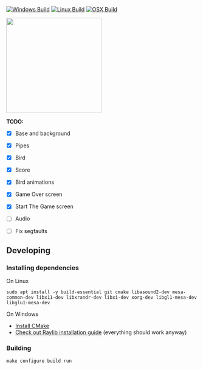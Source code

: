 <p float="left">

[![Windows Build](https://github.com/xfnty/flappy-bird/actions/workflows/build-windows.yml/badge.svg)](https://github.com/xfnty/flappy-bird/actions/workflows/build-windows.yml)
[![Linux Build](https://github.com/xfnty/flappy-bird/actions/workflows/build-linux.yml/badge.svg)](https://github.com/xfnty/flappy-bird/actions/workflows/build-linux.yml)
[![OSX Build](https://github.com/xfnty/flappy-bird/actions/workflows/build-macos.yml/badge.svg)](https://github.com/xfnty/flappy-bird/actions/workflows/build-macos.yml)

</p>


<img src="gameplay.gif" width="250" />


**TODO:**
- [x] Base and background
- [x] Pipes
- [x] Bird
- [x] Score
- [x] Bird animations
- [x] Game Over screen
- [x] Start The Game screen
- [ ] Audio
- [ ] Fix segfaults


## Developing

### Installing dependencies
On Linux
```
sudo apt install -y build-essential git cmake libasound2-dev mesa-common-dev libx11-dev libxrandr-dev libxi-dev xorg-dev libgl1-mesa-dev libglu1-mesa-dev
```
On Windows
- [Install CMake](https://cmake.org/download/)
- [Check out Raylib installation guide](https://github.com/raysan5/raylib/wiki/Working-on-Windows) (everything should work anyway)

### Building
```
make configure build run
```
